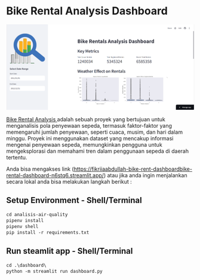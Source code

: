 # Bike Rental Analysis Dashboard 

![image](https://github.com/fikriiaabdullah/Bike-Rental-Analysis/blob/main/data/image.png)
 
[Bike Rental Analysis ](https://fikriiaabdullah-bike-rent-dashboardbike-rental-dashboard-n6stq6.streamlit.app/) adalah sebuah proyek yang bertujuan untuk menganalisis pola penyewaan sepeda, termasuk faktor-faktor yang memengaruhi jumlah penyewaan, seperti cuaca, musim, dan hari dalam minggu. Proyek ini menggunakan dataset yang mencakup informasi mengenai penyewaan sepeda, memungkinkan pengguna untuk mengeksplorasi dan memahami tren dalam penggunaan sepeda di daerah tertentu.


Anda bisa mengakses link (https://fikriiaabdullah-bike-rent-dashboardbike-rental-dashboard-n6stq6.streamlit.app/) atau jika anda ingin menjalankan secara lokal anda bisa melakukan langkah berikut : 

## Setup Environment - Shell/Terminal
```
cd analisis-air-quality
pipenv install
pipenv shell
pip install -r requirements.txt
```
## Run steamlit app - Shell/Terminal
```
cd .\dashboard\
python -m streamlit run dashboard.py
```
